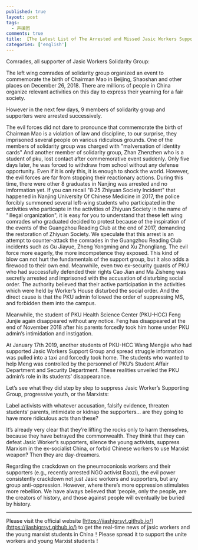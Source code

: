 ```yaml
---
published: true
layout: post
tags: 
  - 声援团
comments: true
title: 【The Latest List of The Arrested and Missed Jasic Workers Supporters】 
categories: ['english']
---
```



Comrades, all supporter of Jasic Workers Solidarity Group:

The left wing comrades of solidarity group organized an event to commemorate the birth of Chairman Mao in Beijing, Shaoshan and other places on December 26, 2018. There are millions of people in China organize relevant activities on this day to express their yearning for a fair society.

However in the next few days, 9 members of solidarity group and supporters were arrested successively.

The evil forces did not dare to pronounce that commemorate the birth of Chairman Mao is a violation of law and discipline, to our surprise, they imprisoned several people on various ridiculous grounds. One of the members of solidarity group was charged with "malversation of identity cards"
And another member of solidarity group, Zhan Zhenzhen who is a student of pku, lost contact after commemorative event suddenly. Only five days later, he was forced to withdraw from school without any defense opportunity.
Even if it is only this, it is enough to shock the world. However, the evil forces are far from stopping their reactionary actions.
During this time, there were other 8 graduates in Nanjing was arrested and no imformation yet. If you can recall "8·25 Zhiyuan Society Incident" that happened in Nanjing University Of Chinese Medicine in 2017, the police forcibly summoned several left-wing students who participated in the activities who particapte in the activities of Zhiyuan Society  in the name of "illegal organization", it is easy for you to understand that these left wing comrades who graduated decided to protest because of the inspiration of the events of the Guangzhou Reading Club at the end of 2017, demanding the restoration of Zhiyuan Society. We speculate that this arrest is an attempt to counter-attack the comrades in the Guangzhou Reading Club incidents such as Gu Jiayue, Zheng Yongming and Xu Zhongliang.
The evil force more eagerly, the more incompetence they exposed. This kind of blow can not hurt the fundamentals of the support group, but it also adds a firewood to their own end.
Meanwhile, even two ex-security guards of PKU who had successfully defended their rights Cao Jian and Ma Zisheng was secretly arrested and imprisoned with the accusation of disturbing social order. The authority believed that their active participation in the activities which were held by Worker’s House disturbed the social order. And the direct cause is that the PKU admin followed the order of suppressing MS, and forbidden them into the campus.

Meanwhile, the student of PKU Health Science Center (PKU-HCC) Feng Junjie again disappeared without any notice. Feng has disappeared at the end of November 2018 after his parents forcedly took him home under PKU admin’s intimidation and instigation. 

At January 17th 2019, another students of PKU-HCC Wang Mengjie who had supported Jasic Workers Support Group and spread struggle information was pulled into a taxi and forcedly took home. The students who wanted to help Meng was controlled by the personnel of PKU’s Student Affair Department and Security Department. These realities unveiled the PKU admin’s role in its students’ disappearance.

Let’s see what they did step by step to suppress Jasic Worker’s Supporting Group, progressive youth, or the Marxists: 


Label activists with whatever accusation, falsify evidence, threaten students’ parents, intimidate or kidnap the supporters…  are they going to have more ridiculous acts than these? 

It’s already very clear that they’re lifting the rocks only to harm themselves, because they have betrayed the commonwealth.  They think that they can defeat Jasic Worker’s supporters, silence the young activists, suppress Marxism in the ex-socialist China, or forbid Chinese workers to use Marxist weapon?  Then they are day-dreamers. 

Regarding the crackdown on the pneumoconiosis workers and their supporters (e.g., recently arrested NGO activist Baozi), the evil power consistently crackdown not just Jasic workers and supporters, but any group anti-oppression.  However, where there’s more oppression stimulates more rebellion.   We have always believed that ‘people, only the people, are the creators of history, and those against people will eventually be buried by history.

---
Please visit the official website [https://jiashigrsyt.github.io/](https://jiashigrsyt.github.io/) to get the real-time news of jasic workers and the young marxist students in China！Please spread it to support the unite workers and young Marxist students !
